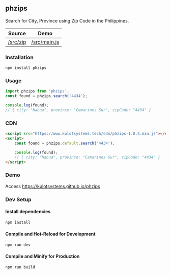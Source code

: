 ## phzips
Search for City, Province using Zip Code in the Philippines.


| Source              | Demo                        |
|---------------------|-----------------------------|
| [/src/zip](src/zip) | [/src/main.js](src/main.js) |

### Installation
```shell
npm install phzips
```

### Usage
```javascript
import phzips from 'phzips';
const found = phzips.search('4434');

console.log(found);
// { city: "Nabua", province: "Camarines Sur", zipCode: "4434" }
```

### CDN
```html
<script src="https://www.kulotsystems.tech/cdn/phzips-1.0.4.min.js"></script>
<script>
    const found = phzips.default.search('4434');

    console.log(found);
    // { city: "Nabua", province: "Camarines Sur", zipCode: "4434" }
</script>
```

### Demo
Access <https://kulotsystems.github.io/phzips>

### Dev Setup
#### Install dependencies
```sh
npm install
```

#### Compile and Hot-Reload for Development

```sh
npm run dev
```

#### Compile and Minify for Production

```sh
npm run build
```
